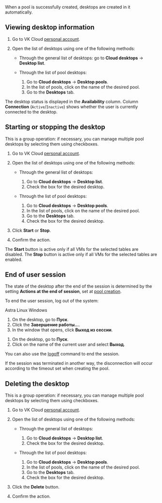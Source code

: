 When a pool is successfully created, desktops are created in it automatically.

## Viewing desktop information

1. Go to VK Cloud [personal account](https://msk.cloud.vk.com/app/en).
1. Open the list of desktops using one of the following methods:

   - Through the general list of desktops: go to **Cloud desktops** → **Desktop list**.
   - Through the list of pool desktops:

     1. Go to **Cloud desktops** → **Desktop pools**.
     1. In the list of pools, click on the name of the desired pool.
     1. Go to the **Desktops** tab.

The desktop status is displayed in the **Availability** column. Column **Connection** (`Active`/`Inactive`) shows whether the user is currently connected to the desktop.

## Starting or stopping the desktop

This is a group operation: if necessary, you can manage multiple pool desktops by selecting them using checkboxes.

1. Go to VK Cloud [personal account](https://msk.cloud.vk.com/app/en).
1. Open the list of desktops using one of the following methods:

   - Through the general list of desktops:

     1. Go to **Cloud desktops** → **Desktop list**.
     1. Check the box for the desired desktop.

   - Through the list of pool desktops:

     1. Go to **Cloud desktops** → **Desktop pools**.
     1. In the list of pools, click on the name of the desired pool.
     1. Go to the **Desktops** tab.
     1. Check the box for the desired desktop.

1. Click **Start** or **Stop**.
1. Confirm the action.

<info>

The **Start** button is active only if all VMs for the selected tables are disabled. The **Stop** button is active only if all VMs for the selected tables are enabled.

</info>

## End of user session

The state of the desktop after the end of the session is determined by the setting **Actions at the end of session**, set at [pool creation](../desktops-pool/add/).

To end the user session, log out of the system:

<tabs>
<tablist>
<tab>Astra Linux</tab>
<tab>Windows</tab>
</tablist>
<tabpanel>

1. On the desktop, go to **Пуск**.
1. Click the **Завершение работы...**.
1. In the window that opens, click **Выход из сессии**.

</tabpanel>
<tabpanel>

1. On the desktop, go to **Пуск**.
1. Click on the name of the current user and select **Выход**.

<info>

You can also use the [logoff](https://learn.microsoft.com/en-us/windows-server/administration/windows-commands/logoff) command to end the session.

</info>

</tabpanel>
</tabs>

<warn>

If the session was terminated in another way, the disconnection will occur according to the timeout set when creating the pool.

</warn>

## Deleting the desktop

This is a group operation: if necessary, you can manage multiple pool desktops by selecting them using checkboxes.

1. Go to VK Cloud [personal account](https://msk.cloud.vk.com/app/en).
1. Open the list of desktops using one of the following methods:

   - Through the general list of desktops:

     1. Go to **Cloud desktops** → **Desktop list**.
     1. Check the box for the desired desktop.

   - Through the list of pool desktops:

     1. Go to **Cloud desktops** → **Desktop pools**.
     1. In the list of pools, click on the name of the desired pool.
     1. Go to the **Desktops** tab.
     1. Check the box for the desired desktop.

1. Click the **Delete** button.
1. Confirm the action.
